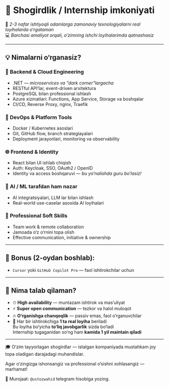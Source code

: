 # 🧠 **Shogirdlik / Internship imkoniyati**  

🎯 *2-3 nafar ishtiyoqli odamlarga zamonaviy texnologiyalarni real loyihalarda o‘rgataman*  
💻 *Barchasi amaliyot orqali, o‘zimning ishchi loyihalarimda qatnashasiz*

---

## 💡 **Nimalarni o‘rganasiz?**

### 🚀 **Backend & Cloud Engineering**
- .NET — *microservices va "dark corner"largacha*
- RESTful API’lar, event-driven arxitektura
- PostgreSQL bilan professional ishlash
- Azure xizmatlari: Functions, App Service, Storage va boshqalar
- CI/CD, Reverse Proxy, nginx, Traefik

### 🧱 **DevOps & Platform Tools**
- Docker / Kubernetes asoslari
- Git, GitHub flow, branch strategiayalari
- Deployment jarayonlari, monitoring va observability

### 🌐 **Frontend & Identity**
- React bilan UI ishlab chiqish
- Auth: Keycloak, SSO, OAuth2 / OpenID
- Identity va access boshqaruvi — *bu yo‘nalishda guru bo‘lasiz!*

### 🧠 **AI / ML tarafdan ham nazar**
- AI integratsiyalari, LLM lar bilan ishlash
- Real-world use-caselar asosida AI loyihalari

### 💬 **Professional Soft Skills**
- Team work & remote collaboration
- Jamoada o‘z o‘rnini topa olish
- Effective communication, initiative & ownership

---

## 🎁 **Bonus (2-oydan boshlab):**
- `Cursor` yoki `GitHub Copilot Pro` — faol ishtirokchilar uchun

---

## 📌 **Nima talab qilaman?**

- ⏱ **High availability** — muntazam ishtirok va mas’uliyat
- ⚡ **Super open communication** — tezkor va halol muloqot
- 🔥 **O‘rganishga chanqoqlik** — passiv emas, faol o‘rganuvchilar
- 🧩 Har bir ishtirokchiga **1 ta real loyiha** beriladi  
  Bu loyiha bo‘yicha **to‘liq javobgarlik** sizda bo‘ladi  
  Internship tugaganidan so‘ng ham **kamida 1 yil maintain qiladi**

---

🎓 O‘zim tayyorlagan shogirdlar — istalgan kompaniyada mustahkam joy topa oladigan darajadagi muhandislar.

Agar o‘zingizga ishonsangiz va professional o‘sishni xohlasangiz — marhamat!

📩 Murojaat: `@ustozwahid` telegram hisobiga yozing.

